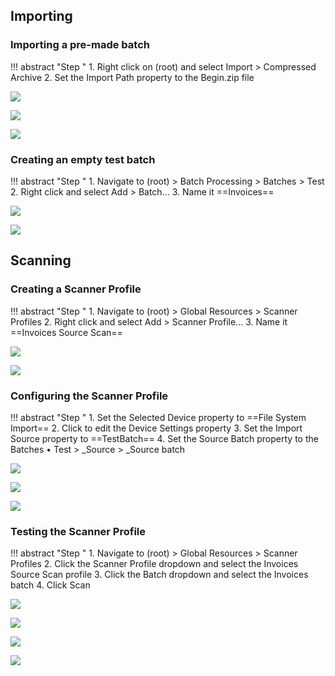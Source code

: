 ## Importing

### Importing a pre-made batch

!!! abstract "Step "
    1. Right click on (root) and select Import > Compressed Archive
    2. Set the Import Path property to the Begin.zip file

![](img/1-1/002.png)

![](img/1-1/003.png)

![](img/1-1/005.png)

### Creating an empty test batch

!!! abstract "Step "
    1. Navigate to (root) > Batch Processing > Batches > Test
    2. Right click and select Add > Batch...
    3. Name it ==Invoices==

![](img/1-1/007.png)

![](img/1-1/009.png)

## Scanning

### Creating a Scanner Profile

!!! abstract "Step "
    1. Navigate to (root) > Global Resources > Scanner Profiles
    2. Right click and select Add > Scanner Profile...
    3. Name it ==Invoices Source Scan==

![](img/1-1/012.png)

![](img/1-1/014.png)

### Configuring the Scanner Profile

!!! abstract "Step "
    1. Set the Selected Device property to ==File System Import==
    2. Click to edit the Device Settings property
    3. Set the Import Source property to ==TestBatch==
    4. Set the Source Batch property to the Batches • Test > _Source > _Source batch

![](img/1-1/017.png)

![](img/1-1/022.png)

![](img/1-1/025.png)

### Testing the Scanner Profile

!!! abstract "Step "
    1. Navigate to (root) > Global Resources > Scanner Profiles
    2. Click the Scanner Profile dropdown and select the Invoices Source Scan profile
    3. Click the Batch dropdown and select the Invoices batch
    4. Click Scan

![](img/1-1/030.png)

![](img/1-1/032.png)

![](img/1-1/034.png)

![](img/1-1/035.png)
